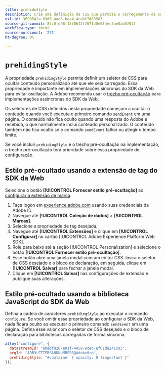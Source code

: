 ```yaml
---
title: prehideStyle
description: Crie uma definição de CSS que permita o carregamento de conteúdo personalizado sem oscilação.
exl-id: 3693542a-69d3-4ad8-bea4-4cabf7d80563
source-git-commit: 8fc0fd96f13f0642f7671d0e0f4ecfae8ab6761f
workflow-type: tm+mt
source-wordcount: '271'
ht-degree: 0%

---
```


# `prehidingStyle`

A propriedade `prehidingStyle` permite definir um seletor de CSS para ocultar conteúdo personalizado até que ele seja carregado. Essa propriedade é importante em implementações síncronas do SDK da Web para evitar oscilação. A Adobe recomenda usar o [trecho pré-ocultação](../../personalization/manage-flicker.md) para implementações assíncronas do SDK da Web.

Os seletores de CSS definidos nesta propriedade começam a ocultar o conteúdo quando você executa o primeiro comando [`sendEvent`](../sendevent/overview.md) em uma página. O conteúdo não fica oculto quando uma resposta do Adobe é recebida, o que normalmente inclui conteúdo personalizado. O conteúdo também não fica oculto se o comando `sendEvent` falhar ou atingir o tempo limite.

Se você incluir `prehidingStyle` e o trecho pré-ocultação na implementação, o trecho pré-ocultação terá prioridade sobre essa propriedade de configuração.

## Estilo pré-ocultado usando a extensão de tag do SDK da Web

Selecione o botão **[!UICONTROL Fornecer estilo pré-ocultação]** ao [configurar a extensão de marca](/help/tags/extensions/client/web-sdk/web-sdk-extension-configuration.md).

1. Faça logon em [experience.adobe.com](https://experience.adobe.com) usando suas credenciais da Adobe ID.
1. Navegue até **[!UICONTROL Coleção de dados]** > **[!UICONTROL Marcas]**.
1. Selecione a propriedade de tag desejada.
1. Navegue até **[!UICONTROL Extensões]** e clique em **[!UICONTROL Configurar]** no cartão [!UICONTROL Adobe Experience Platform Web SDK].
1. Role para baixo até a seção [!UICONTROL Personalization] e selecione o botão **[!UICONTROL Fornecer estilo pré-ocultação]**.
1. Esse botão abre uma janela modal com um editor CSS. Insira o seletor de CSS desejado e o bloco de declaração, em seguida, clique em **[!UICONTROL Salvar]** para fechar a janela modal.
1. Clique em **[!UICONTROL Salvar]** nas configurações de extensão e publique suas alterações.

## Estilo pré-ocultado usando a biblioteca JavaScript do SDK da Web

Defina a cadeia de caracteres `prehidingStyle` ao executar o comando `configure`. Se você omitir essa propriedade ao configurar o SDK da Web, nada ficará oculto ao executar o primeiro comando `sendEvent` em uma página. Defina esse valor com o seletor de CSS desejado e o bloco de declaração para bibliotecas carregadas de forma síncrona.

```js
alloy("configure", {
  datastreamId: "ebebf826-a01f-4458-8cec-ef61de241c93",
  orgId: "ADB3LETTERSANDNUMBERS@AdobeOrg",
  prehidingStyle: "#container { opacity: 0 !important }"
});
```
